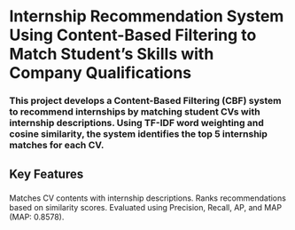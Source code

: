 # Internship Recommendation System Using Content-Based Filtering to Match Student’s Skills with Company Qualifications

### This project develops a Content-Based Filtering (CBF) system to recommend internships by matching student CVs with internship descriptions. Using TF-IDF word weighting and cosine similarity, the system identifies the top 5 internship matches for each CV.

## Key Features
### 
Matches CV contents with internship descriptions.
Ranks recommendations based on similarity scores.
Evaluated using Precision, Recall, AP, and MAP (MAP: 0.8578).
